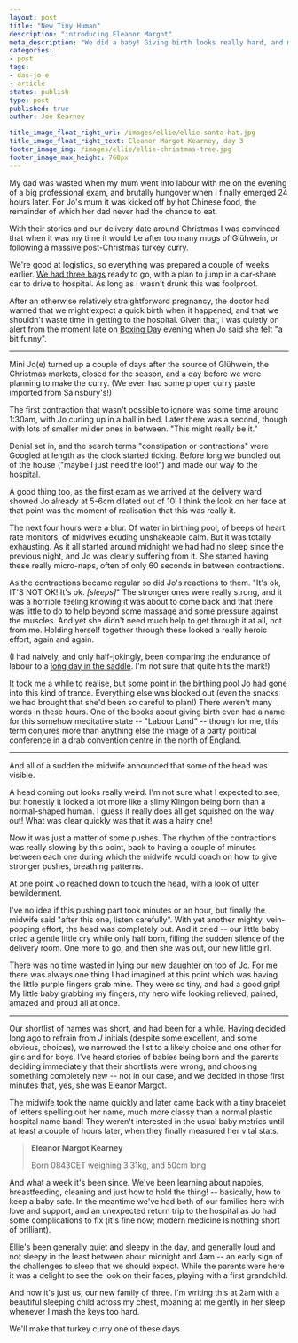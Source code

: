 ```yaml
---
layout: post
title: "New Tiny Human"
description: "introducing Eleanor Margot"
meta_description: "We did a baby! Giving birth looks really hard, and my wife is a hero. The first week of Ellie's life has been a whirlwind of hospital visits, poo, sleep deprivation, and becoming besotted with a new tiny human."
categories:
- post
tags:
- das-jo-e
- article
status: publish
type: post
published: true
author: Joe Kearney

title_image_float_right_url: /images/ellie/ellie-santa-hat.jpg
title_image_float_right_text: Eleanor Margot Kearney, day 3
footer_image_img: /images/ellie/ellie-christmas-tree.jpg
footer_image_max_height: 768px
---
```


[packing-lightly]: /posts/packing-lightly
[haute-route]: /haute-route

My dad was wasted when my mum went into labour with me on the evening of a big professional exam, and brutally hungover when I finally emerged 24 hours later. For Jo's mum it was kicked off by hot Chinese food, the remainder of which her dad never had the chance to eat.

With their stories and our delivery date around Christmas I was convinced that when it was my time it would be after too many mugs of Glühwein, or following a massive post-Christmas turkey curry.

We're good at logistics, so everything was prepared a couple of weeks earlier. [We had three bags][packing-lightly] ready to go, with a plan to jump in a car-share car to drive to hospital. As long as I wasn't drunk this was foolproof.

After an otherwise relatively straightforward pregnancy, the doctor had warned that we might expect a quick birth when it happened, and that we shouldn't waste time in getting to the hospital. Given that, I was quietly on alert from the moment late on <abbr title="December 26">Boxing Day</abbr> evening when Jo said she felt "a bit funny".

***

Mini Jo(e) turned up a couple of days after the source of Glühwein, the Christmas markets, closed for the season, and a day before we were planning to make the curry. (We even had some proper curry paste imported from Sainsbury's!)

The first contraction that wasn't possible to ignore was some time around 1:30am, with Jo curling up in a ball in bed. Later there was a second, though with lots of smaller milder ones in between. "This might really be it."

Denial set in, and the search terms "constipation or contractions" were Googled at length as the clock started ticking. Before long we bundled out of the house ("maybe I just need the loo!") and made our way to the hospital.

A good thing too, as the first exam as we arrived at the delivery ward showed Jo already at 5-6cm dilated out of 10! I think the look on her face at that point was the moment of realisation that this was really it.

The next four hours were a blur. Of water in birthing pool, of beeps of heart rate monitors, of midwives exuding unshakeable calm. But it was totally exhausting. As it all started around midnight we had had no sleep since the previous night, and Jo was clearly suffering from it. She started having these really micro-naps, often of only 60 seconds in between contractions.

As the contractions became regular so did Jo's reactions to them. "It's ok, IT'S NOT OK! It's ok. _[sleeps]_" The stronger ones were really strong, and it was a horrible feeling knowing it was about to come back and that there was little to do to help beyond some massage and some pressure against the muscles. And yet she didn't need much help to get through it at all, not from me. Holding herself together through these looked a really heroic effort, again and again.

(I had naively, and only half-jokingly, been comparing the endurance of labour to a [long day in the saddle][haute-route]. I'm not sure that quite hits the mark!)

It took me a while to realise, but some point in the birthing pool Jo had gone into this kind of trance. Everything else was blocked out (even the snacks we had brought that she'd been so careful to plan!) There weren't many words in these hours. One of the books about giving birth even had a name for this somehow meditative state -- "Labour Land" -- though for me, this term conjures more than anything else the image of a party political conference in a drab convention centre in the north of England.

***

And all of a sudden the midwife announced that some of the head was visible.

A head coming out looks really weird. I'm not sure what I expected to see, but honestly it looked a lot more like a slimy Klingon being born than a normal-shaped human. I guess it really does all get squished on the way out! What was clear quickly was that it was a hairy one!

Now it was just a matter of some pushes. The rhythm of the contractions was really slowing by this point, back to having a couple of minutes between each one during which the midwife would coach on how to give stronger pushes, breathing patterns.

At one point Jo reached down to touch the head, with a look of utter bewilderment.

I've no idea if this pushing part took minutes or an hour, but finally the midwife said "after this one, listen carefully". With yet another mighty, vein-popping effort, the head was completely out. And it cried -- our little baby cried a gentle little cry while only half born, filling the sudden silence of the delivery room. One more to go, and then she was out, our new little girl.

There was no time wasted in lying our new daughter on top of Jo. For me there was always one thing I had imagined at this point which was having the little purple fingers grab mine. They were so tiny, and had a good grip! My little baby grabbing my fingers, my hero wife looking relieved, pained, amazed and proud all at once.

***

Our shortlist of names was short, and had been for a while. Having decided long ago to refrain from _J_ initials (despite some excellent, and some obvious, choices), we narrowed the list to a likely choice and one other for girls and for boys. I've heard stories of babies being born and the parents deciding immediately that their shortlists were wrong, and choosing something completely new -- not in our case, and we decided in those first minutes that, yes, she was Eleanor Margot.

The midwife took the name quickly and later came back with a tiny bracelet of letters spelling out her name, much more classy than a normal plastic hospital name band! They weren't interested in the usual baby metrics until at least a couple of hours later, when they finally measured her vital stats.

> **Eleanor Margot Kearney**
>
> Born 0843CET weighing 3.31kg, and 50cm long

And what a week it's been since. We've been learning about nappies, breastfeeding, cleaning and just how to hold the thing! -- basically, how to keep a baby safe. In the meantime we've had both of our families here with love and support, and an unexpected return trip to the hospital as Jo had some complications to fix (it's fine now; modern medicine is nothing short of brilliant).

Ellie's been generally quiet and sleepy in the day, and generally loud and not sleepy in the least between about midnight and 4am -- an early sign of the challenges to sleep that we should expect. While the parents were here it was a delight to see the look on their faces, playing with a first grandchild.

And now it's just us, our new family of three. I'm writing this at 2am with a beautiful sleeping child across my chest, moaning at me gently in her sleep whenever I mash the keys too hard.

We'll make that turkey curry one of these days.
